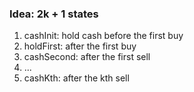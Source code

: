 ### Idea: 2k + 1 states
1. cashInit: hold cash before the first buy
2. holdFirst: after the first buy
3. cashSecond: after the first sell
4. ...
5. cashKth: after the kth sell